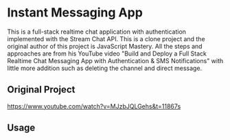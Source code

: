 # Instant Messaging App

This is a full-stack realtime chat application with authentication implemented with the Stream Chat API. This is a clone project and the original author of this project is JavaScript Mastery. All the steps and approaches are from his YouTube video "Build and Deploy a Full Stack Realtime Chat Messaging App with Authentication & SMS Notifications" with little more addition such as deleting the channel and direct message.

## Original Project

https://www.youtube.com/watch?v=MJzbJQLGehs&t=11867s

## Usage


